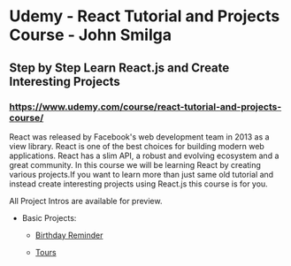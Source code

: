 # Udemy - React Tutorial and Projects Course - John Smilga

## Step by Step Learn React.js and Create Interesting Projects

### https://www.udemy.com/course/react-tutorial-and-projects-course/

React was released by Facebook's web development team in 2013 as a view library. React is one of the best choices for building modern web applications. React has a slim API, a robust and evolving ecosystem and a great community. In this course we will be learning React by creating various projects.If you want to learn more than just same old tutorial and instead create interesting projects using React.js this course is for you.

All Project Intros are available for preview.

- Basic Projects:

  - [Birthday Reminder](https://github.com/MunrraMT/react-tutorial-and-projects-course/tree/main/birthday-reminder)

  - [Tours](https://github.com/MunrraMT/react-tutorial-and-projects-course/tree/main/tours)
